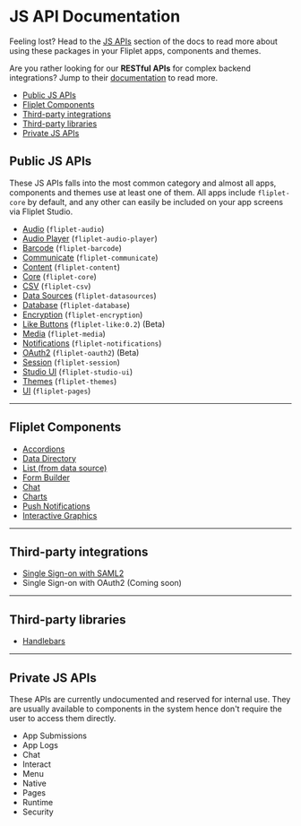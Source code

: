 # JS API Documentation

Feeling lost? Head to the [JS APIs](JS-APIs.md) section of the docs to read more about using these packages in your Fliplet apps, components and themes.

Are you rather looking for our **RESTful APIs** for complex backend integrations? Jump to their [documentation](REST-API-Documentation.md) to read more.

- [Public JS APIs](#public-js-apis)
- [Fliplet Components](#fliplet-components)
- [Third-party integrations](#third-party-integrations)
- [Third-party libraries](#third-party-libraries)
- [Private JS APIs](#private-js-apis)

## Public JS APIs

These JS APIs falls into the most common category and almost all apps, components and themes use at least one of them. All apps include `fliplet-core` by default, and any other can easily be included on your app screens via Fliplet Studio.

- [Audio](API/fliplet-audio.md) (`fliplet-audio`)
- [Audio Player](API/fliplet-audio-player.md) (`fliplet-audio-player`)
- [Barcode](API/fliplet-barcode.md) (`fliplet-barcode`)
- [Communicate](API/fliplet-communicate.md) (`fliplet-communicate`)
- [Content](API/fliplet-content.md) (`fliplet-content`)
- [Core](API/fliplet-core.md) (`fliplet-core`)
- [CSV](API/fliplet-csv.md) (`fliplet-csv`)
- [Data Sources](API/fliplet-datasources.md) (`fliplet-datasources`)
- [Database](API/fliplet-database.md) (`fliplet-database`)
- [Encryption](API/fliplet-encryption.md) (`fliplet-encryption`)
- [Like Buttons](API/like-buttons.md) (`fliplet-like:0.2`) (Beta)
- [Media](API/fliplet-media.md) (`fliplet-media`)
- [Notifications](API/fliplet-notifications.md) (`fliplet-notifications`)
- [OAuth2](API/fliplet-oauth2.md) (`fliplet-oauth2`) (Beta)
- [Session](API/fliplet-session.md) (`fliplet-session`)
- [Studio UI](UI-guidelines-interface.md) (`fliplet-studio-ui`)
- [Themes](API/fliplet-themes.md) (`fliplet-themes`)
- [UI](API/fliplet-ui.md) (`fliplet-pages`)

---

## Fliplet Components

- [Accordions](API/components/accordions.md)
- [Data Directory](API/components/data-directory.md)
- [List (from data source)](API/components/list-from-data-source.md)
- [Form Builder](API/components/form-builder.md)
- [Chat](API/components/chat.md)
- [Charts](API/components/charts.md)
- [Push Notifications](API/components/push-notifications.md)
- [Interactive Graphics](API/components/interactive-graphics.md)

---

## Third-party integrations

- [Single Sign-on with SAML2](API/integrations/sso-saml2.md)
- Single Sign-on with OAuth2 (Coming soon)

---

## Third-party libraries

- [Handlebars](API/libraries/handlebars.md)

---

## Private JS APIs

These APIs are currently undocumented and reserved for internal use. They are usually available to components in the system hence don't require the user to access them directly.

- App Submissions
- App Logs
- Chat
- Interact
- Menu
- Native
- Pages
- Runtime
- Security